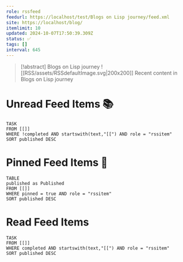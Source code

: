 ```yaml
---
role: rssfeed
feedurl: https://localhost/test/Blogs on Lisp journey/feed.xml
site: https://localhost/blog/
itemlimit: 10
updated: 2024-10-07T17:50:39.309Z
status: ✅
tags: []
interval: 645
---
```

> [!abstract] Blogs on Lisp journey
> <span class="rss-image">![[RSS/assets/RSSdefaultImage.svg|200x200]]</span> Recent content in Blogs on Lisp journey

# Unread Feed Items 📚
~~~dataview
TASK
FROM [[]]
WHERE !completed AND startswith(text,"[[") AND role = "rssitem"
SORT published DESC
~~~

# Pinned Feed Items 📍
~~~dataview
TABLE
published as Published
FROM [[]]
WHERE pinned = true AND role = "rssitem"
SORT published DESC
~~~

# Read Feed Items
~~~dataview
TASK
FROM [[]]
WHERE completed AND startswith(text,"[[") AND role = "rssitem"
SORT published DESC
~~~